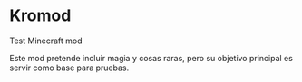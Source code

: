 # Kromod
Test Minecraft mod

Este mod pretende incluir magia y cosas raras, pero su objetivo principal es servir como base para pruebas.
